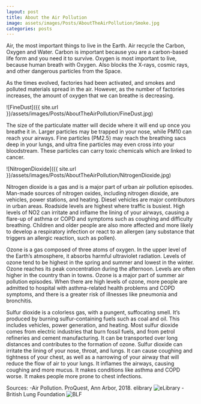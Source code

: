 ```yaml
---
layout: post
title: About the Air Pollution
image: assets/images/Posts/AboutTheAirPollution/Smoke.jpg
categories: posts
---
```


Air, the most important things to live in the Earth.
Air recycle the Carbon, Oxygen and Water. Carbon is important because you are a carbon-based life form and you need it to survive.
Oxygen is most important to live, because human breath with Oxygen. Also blocks the X-rays, cosmic rays, and other dangerous particles from the Space.

As the times evolved, factories had been activated, and smokes and polluted materials spread in the air.
However, as the number of factories increases, the amount of oxygen that we can breathe is decreasing.

![FineDust]({{ site.url }}/assets/images/Posts/AboutTheAirPollution/FineDust.jpg)

The size of the particulate matter will decide where it will end up once you breathe it in.
Larger particles may be trapped in your nose, while PM10 can reach your airways.
Fine particles (PM2.5) may reach the breathing sacs deep in your lungs, and ultra fine particles may even cross into your bloodstream.
These particles can carry toxic chemicals which are linked to cancer.

![NitrogenDioxide]({{ site.url }}/assets/images/Posts/AboutTheAirPollution/NitrogenDioxide.jpg)

Nitrogen dioxide is a gas and is a major part of urban air pollution episodes.
Man-made sources of nitrogen oxides, including nitrogen dioxide, are vehicles, power stations, and heating.
Diesel vehicles are major contributors in urban areas. Roadside levels are highest where traffic is busiest.
High levels of NO2 can irritate and inflame the lining of your airways, causing a flare-up of asthma or COPD and symptoms such as coughing and difficulty breathing.
Children and older people are also more affected and more likely to develop a respiratory infection or react to an allergen (any substance that triggers an allergic reaction, such as pollen).

Ozone is a gas composed of three atoms of oxygen.
In the upper level of the Earth’s atmosphere, it absorbs harmful ultraviolet radiation.
Levels of ozone tend to be highest in the spring and summer and lowest in the winter. Ozone reaches its peak concentration during the afternoon.
Levels are often higher in the country than in towns. Ozone is a major part of summer air pollution episodes.
When there are high levels of ozone, more people are admitted to hospital with asthma-related health problems and COPD symptoms, and there is a greater risk of illnesses like pneumonia and bronchitis.

Sulfur dioxide is a colorless gas, with a pungent, suffocating smell. It’s produced by burning sulfur-containing fuels such as coal and oil.
This includes vehicles, power generation, and heating. Most sulfur dioxide comes from electric industries that burn fossil fuels, and from petrol refineries and cement manufacturing.
It can be transported over long distances and contributes to the formation of ozone. Sulfur dioxide can irritate the lining of your nose, throat, and lungs.
It can cause coughing and tightness of your chest, as well as a narrowing of your airway that will reduce the flow of air to your lungs. It inflames the airways, causing coughing and more mucus.
It makes conditions like asthma and COPD worse. It makes people more prone to chest infections.

Sources:
-Air Pollution. ProQuest, Ann Arbor, 2018. elibrary ![eLibrary](https://explore.proquest.com/elibrary/document/1959813687?searchid=1553758575&accountid=193113)
-British Lung Foundation ![BLF](https://www.blf.org.uk/support-for-you/air-pollution/types)